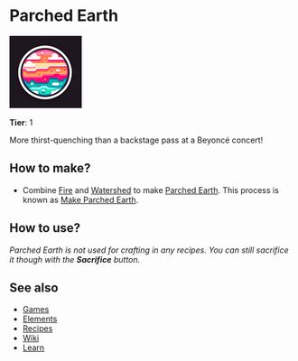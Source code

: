 # Parched Earth

![](../images/item.parchedearth.png)

**Tier**: 1

More thirst-quenching than a backstage pass at a Beyoncé concert!

## How to make?

* Combine [Fire](/wiki/elements/fire) and [Watershed](/wiki/elements/watershed) to make [Parched Earth](/wiki/elements/parched-earth). This process is known as [Make Parched Earth](/wiki/recipes/make-parched-earth).

## How to use?

_Parched Earth is not used for crafting in any recipes. You can still sacrifice it though with the **Sacrifice** button._

## See also

* [Games](/wiki/games)
* [Elements](/wiki/elements)
* [Recipes](/wiki/recipes)
* [Wiki](/wiki/index)
* [Learn](/learn/index)